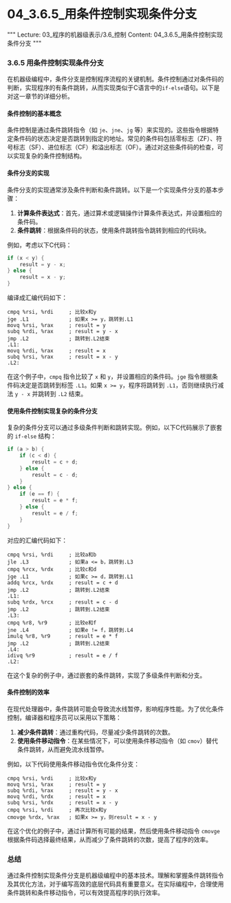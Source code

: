 # 04_3.6.5_用条件控制实现条件分支

"""
Lecture: 03_程序的机器级表示/3.6_控制
Content: 04_3.6.5_用条件控制实现条件分支
"""

### 3.6.5 用条件控制实现条件分支

在机器级编程中，条件分支是控制程序流程的关键机制。条件控制通过对条件码的判断，实现程序的有条件跳转，从而实现类似于C语言中的`if-else`语句。以下是对这一章节的详细分析。

#### 条件控制的基本概念

条件控制是通过条件跳转指令（如 `je`、`jne`、`jg` 等）来实现的。这些指令根据特定条件码的状态决定是否跳转到指定的地址。常见的条件码包括零标志（ZF）、符号标志（SF）、进位标志（CF）和溢出标志（OF）。通过对这些条件码的检查，可以实现复杂的条件控制结构。

#### 条件分支的实现

条件分支的实现通常涉及条件判断和条件跳转。以下是一个实现条件分支的基本步骤：
1. **计算条件表达式**：首先，通过算术或逻辑操作计算条件表达式，并设置相应的条件码。
2. **条件跳转**：根据条件码的状态，使用条件跳转指令跳转到相应的代码块。

例如，考虑以下C代码：
```c
if (x < y) {
    result = y - x;
} else {
    result = x - y;
}
```
编译成汇编代码如下：
```assembly
cmpq %rsi, %rdi     ; 比较x和y
jge .L1             ; 如果x >= y，跳转到.L1
movq %rsi, %rax     ; result = y
subq %rdi, %rax     ; result = y - x
jmp .L2             ; 跳转到.L2结束
.L1:
movq %rdi, %rax     ; result = x
subq %rsi, %rax     ; result = x - y
.L2:
```
在这个例子中，`cmpq` 指令比较了 `x` 和 `y`，并设置相应的条件码。`jge` 指令根据条件码决定是否跳转到标签 `.L1`。如果 `x >= y`，程序将跳转到 `.L1`，否则继续执行减法 `y - x` 并跳转到 `.L2` 结束。

#### 使用条件控制实现复杂的条件分支

复杂的条件分支可以通过多级条件判断和跳转实现。例如，以下C代码展示了嵌套的 `if-else` 结构：
```c
if (a > b) {
    if (c < d) {
        result = c + d;
    } else {
        result = c - d;
    }
} else {
    if (e == f) {
        result = e * f;
    } else {
        result = e / f;
    }
}
```
对应的汇编代码如下：
```assembly
cmpq %rsi, %rdi     ; 比较a和b
jle .L3             ; 如果a <= b，跳转到.L3
cmpq %rcx, %rdx     ; 比较c和d
jge .L1             ; 如果c >= d，跳转到.L1
addq %rcx, %rdx     ; result = c + d
jmp .L2             ; 跳转到.L2结束
.L1:
subq %rdx, %rcx     ; result = c - d
jmp .L2             ; 跳转到.L2结束
.L3:
cmpq %r8, %r9       ; 比较e和f
jne .L4             ; 如果e != f，跳转到.L4
imulq %r8, %r9      ; result = e * f
jmp .L2             ; 跳转到.L2结束
.L4:
idivq %r9           ; result = e / f
.L2:
```
在这个复杂的例子中，通过嵌套的条件跳转，实现了多级条件判断和分支。

#### 条件控制的效率

在现代处理器中，条件跳转可能会导致流水线暂停，影响程序性能。为了优化条件控制，编译器和程序员可以采用以下策略：
1. **减少条件跳转**：通过重构代码，尽量减少条件跳转的次数。
2. **使用条件移动指令**：在某些情况下，可以使用条件移动指令（如 `cmov`）替代条件跳转，从而避免流水线暂停。

例如，以下代码使用条件移动指令优化条件分支：
```assembly
cmpq %rsi, %rdi     ; 比较x和y
movq %rsi, %rax     ; result = y
subq %rdi, %rax     ; result = y - x
movq %rdi, %rdx     ; result = x
subq %rsi, %rdx     ; result = x - y
cmpq %rsi, %rdi     ; 再次比较x和y
cmovge %rdx, %rax   ; 如果x >= y，则result = x - y
```
在这个优化的例子中，通过计算所有可能的结果，然后使用条件移动指令 `cmovge` 根据条件码选择最终结果，从而减少了条件跳转的次数，提高了程序的效率。

### 总结

通过条件控制实现条件分支是机器级编程中的基本技术。理解和掌握条件跳转指令及其优化方法，对于编写高效的底层代码具有重要意义。在实际编程中，合理使用条件跳转和条件移动指令，可以有效提高程序的执行效率。